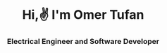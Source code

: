 <img srsc="https://github.com/otufan/otufan/blob/main/WelcomeController.java.png?raw=true">

<h1 align="center">Hi,✌️ I'm Omer Tufan</h1>

<h3 align="center">Electrical Engineer and Software Developer</h3>

<p align="justify"></p>
